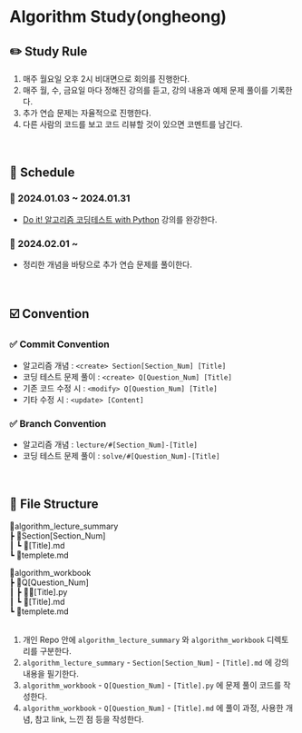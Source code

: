 # Algorithm Study(ongheong)

## ✏️ Study Rule
1. 매주 월요일 오후 2시 비대면으로 회의를 진행한다.
2. 매주 월, 수, 금요일 마다 정해진 강의를 듣고, 강의 내용과 예제 문제 풀이를 기록한다.
3. 추가 연습 문제는 자율적으로 진행한다.
4. 다른 사람의 코드를 보고 코드 리뷰할 것이 있으면 코멘트를 남긴다.
<br><br><br>

## 📌 Schedule
### 📅 2024.01.03 ~ 2024.01.31
- [Do it! 알고리즘 코딩테스트 with Python](https://www.inflearn.com/course/두잇-알고리즘-코딩테스트-파이썬) 강의를 완강한다.

### 📅 2024.02.01 ~
- 정리한 개념을 바탕으로 추가 연습 문제를 풀이한다.
<br><br><br>

## ☑️ Convention
### ✅ Commit Convention
- 알고리즘 개념 : `<create> Section[Section_Num] [Title]`
- 코딩 테스트 문제 풀이 : `<create> Q[Question_Num] [Title]`
- 기존 코드 수정 시 : `<modify> Q[Question_Num] [Title]`
- 기타 수정 시 : `<update> [Content]`

### ✅ Branch Convention
- 알고리즘 개념 : `lecture/#[Section_Num]-[Title]`
- 코딩 테스트 문제 풀이 : `solve/#[Question_Num]-[Title]`
<br><br><br>

## 📁 File Structure
📂algorithm_lecture_summary  
┣ 📂Section[Section_Num]  
 ┃ ┗ 📝[Title].md  
 ┗ 📝templete.md

 📂algorithm_workbook  
 ┣ 📂Q[Question_Num]  
 ┃ ┣ 👩‍💻[Title].py  
 ┃ ┗ 📝[Title].md  
 ┗ 📝templete.md
<br><br>

1. 개인 Repo 안에 `algorithm_lecture_summary` 와 `algorithm_workbook` 디렉토리를 구분한다.
2. `algorithm_lecture_summary` - `Section[Section_Num]` - `[Title].md` 에 강의 내용을 필기한다.
3. `algorithm_workbook` - `Q[Question_Num]` - `[Title].py` 에 문제 풀이 코드를 작성한다.
4. `algorithm_workbook` - `Q[Question_Num]` - `[Title].md` 에 풀이 과정, 사용한 개념, 참고 link, 느낀 점 등을 작성한다.
